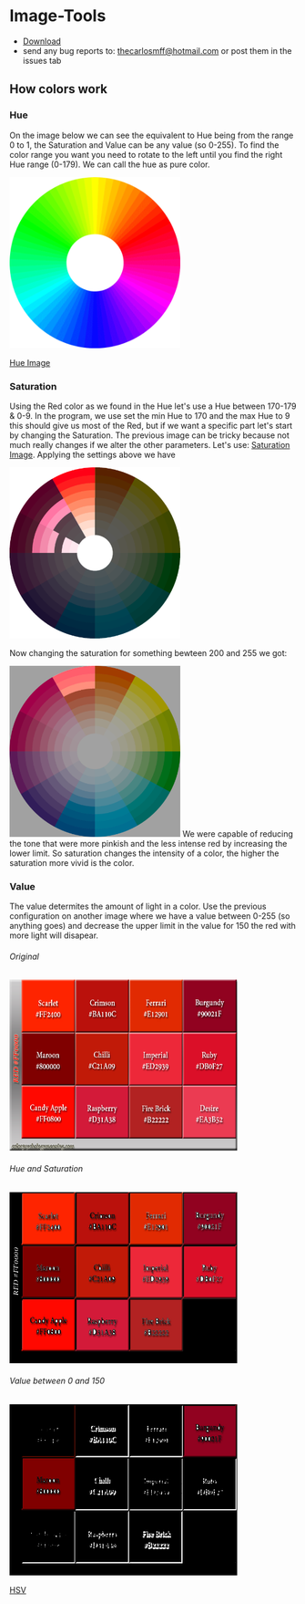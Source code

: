 # Image-Tools
* [Download](https://mega.nz/folder/RT5xTQ7a#1URvqrDUHuxo8iYH-ishFw)
* send any bug reports to: thecarlosmff@hotmail.com or post them in the issues tab

## How colors work

### Hue

On  the image below we can see the equivalent to Hue being from the range 0 to 1, the Saturation and Value can be any value (so 0-255). To find the color range you want you need to rotate to the left until you find the right Hue range (0-179). We can call the hue as pure color.

<img src="https://github.com/Thecarlosmff/Scripts/blob/main/Find%20Text/Images/Hue.gif" alt="Hue Gif" class="inline" width="300" height="300"/>

[Hue Image](https://github.com/Thecarlosmff/Scripts/blob/main/Find%20Text/Images/pnghut_color-wheel-complementary-colors-scheme-analogous-of-lead.png)

### Saturation

Using the Red color as we found in the Hue let's use a Hue between 170-179 & 0-9. In the program, we use set the min Hue to 170 and the max Hue to 9 this should give us most of the Red, but if we want a specific part let's start by changing the Saturation. The previous image can be tricky because not much really changes if we alter the other parameters. Let's use: [Saturation Image](https://github.com/Thecarlosmff/Scripts/blob/c92781933cc3c9e91e6bf81a89226d8f2b8e6c43/Find%20Text/Images/pnghut_depth-color-wheel-photography-theory-magenta-vector-hand-drawn-ring.png).
Applying the settings above we have

<img src="https://github.com/Thecarlosmff/Scripts/blob/e889f06bac5df88aee036a5d78c6b6481ee5576c/Find%20Text/Images/Saturation%20Not%20Applyed.png" alt="Hue Gif" class="inline" width="300" height="300"/>

Now changing the saturation for something bewteen 200 and 255 we got:

<img src="https://github.com/Thecarlosmff/Scripts/blob/55a3111b0d5d93fa9b3995f0a12237ad072b55c6/Find%20Text/Images/Saturation%20Applyed.png" alt="Hue Gif" class="inline" width="300" height="300"/>
We were capable of reducing the tone that were more pinkish and the less intense red by increasing the lower limit.
So saturation changes the intensity of a color, the higher the saturation more vivid is the color.

### Value

The value determites the amount of light in a color.
Use the previous configuration on another image where we have a value between 0-255 (so anything goes) and decrease the upper limit in the value for 150 the red with more light will disapear.

###### Original

<img src="https://github.com/Thecarlosmff/Scripts/blob/91dffe3e7f2fc241b602d6f8fdf001abfda1017b/Find%20Text/Images/Shades-of-red2-1.jpg" alt="Hue Gif" class="inline" width="400" height="300"/>

###### Hue and Saturation

<img src="https://github.com/Thecarlosmff/Scripts/blob/91dffe3e7f2fc241b602d6f8fdf001abfda1017b/Find%20Text/Images/Shades-of-red2-2.png" alt="Hue Gif" class="inline" width="400" height="300"/>

###### Value between 0 and 150

<img src="https://github.com/Thecarlosmff/Scripts/blob/91dffe3e7f2fc241b602d6f8fdf001abfda1017b/Find%20Text/Images/Shades-of-red2-3.png" alt="Hue Gif" class="inline" width="400" height="300"/>

[HSV](https://upload.wikimedia.org/wikipedia/commons/thumb/3/33/HSV_color_solid_cylinder_saturation_gray.png/1280px-HSV_color_solid_cylinder_saturation_gray.png)

